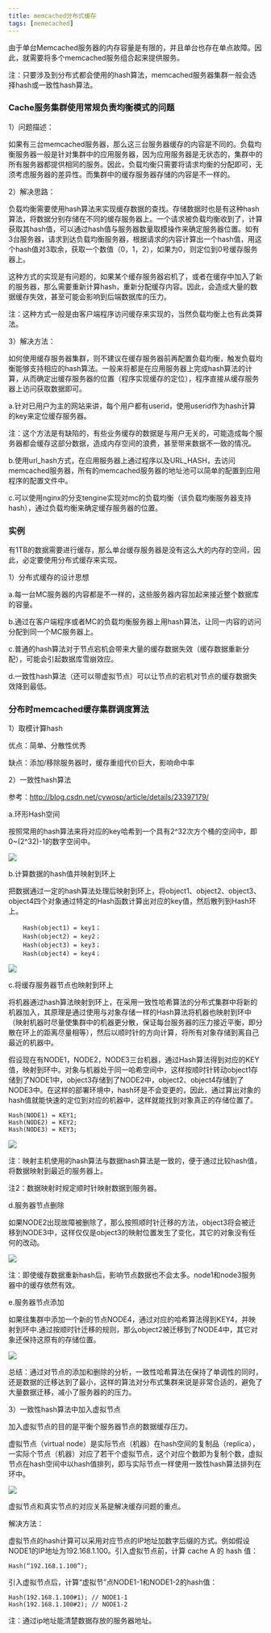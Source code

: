 ```yaml
---
title: memcached分布式缓存
tags: [memecached]
---
```


由于单台Memcached服务器的内存容量是有限的，并且单台也存在单点故障。因此，就需要将多个memcached服务组合起来提供服务。

注：只要涉及到分布式都会使用的hash算法，memcached服务器集群一般会选择hash或一致性hash算法。

### Cache服务集群使用常规负责均衡模式的问题

1）问题描述：

如果有三台memcached服务器，那么这三台服务器缓存的内容是不同的。负载均衡服务器一般是针对集群中的应用服务器，因为应用服务器是无状态的，集群中的所有服务器都提供相同的服务。因此，负载均衡只需要将请求均衡的分配即可，无须考虑服务器的差异性。而集群中的缓存服务器存储的内容是不一样的。

2）解决思路：

负载均衡需要使用hash算法来实现缓存数据的查找。存储数据时也是有这种hash算法，将数据分别存储在不同的缓存服务器上。一个请求被负载均衡收到了，计算获取其hash值，可以通过hash值与服务器数量取模操作来确定服务器位置。如有3台服务器，请求到达负载均衡服务器，根据请求的内容计算出一个hash值，用这个hash值对3取余，获取一个数值（0，1，2），如果为0，则定位到0号缓存服务器上。

这种方式的实现是有问题的，如果某个缓存服务器宕机了，或者在缓存中加入了新的服务器，那么需要重新计算hash，重新分配缓存内容。因此，会造成大量的数据缓存失效，甚至可能会影响到后端数据库的压力。

注：这种方式一般是由客户端程序访问缓存来实现的，当然负载均衡上也有此类算法。

3）解决方法：

如何使用缓存服务器集群，则不建议在缓存服务器前再配置负载均衡，触发负载均衡能够支持相应的hash算法。一般来将都是在应用服务器上完成hash算法的计算，从而确定出缓存服务器的位置（程序实现缓存的定位），程序直接从缓存服务器上访问获取数据即可。

a.针对已用户为主的网站来讲，每个用户都有userid，使用userid作为hash计算的key来定位缓存服务器。

注：这个方法是有缺陷的，有些业务缓存的数据是与用户无关的，可能造成每个服务器都会缓存这部分数据，造成内存空间的浪费，甚至带来数据不一致的情况。

b.使用url_hash方式，在应用服务器上通过程序以及URL_HASH，去访问memcached服务器，所有的memcached服务器的地址池可以简单的配置到应用程序的配置文件中。

c.可以使用nginx的分支tengine实现对mc的负载均衡（该负载均衡服务器支持hash），通过负载均衡来确定缓存服务器的位置。

### 实例

有1TB的数据需要进行缓存，那么单台缓存服务器是没有这么大的内存的空间，因此，必定要使用分布式缓存来实现。

1）分布式缓存的设计思想

a.每一台MC服务器的内容都是不一样的，这些服务器内容加起来接近整个数据库的容量。

b.通过在客户端程序或者MC的负载均衡服务器上用hash算法，让同一内容的访问分配到同一个MC服务器上。

c.普通的hash算法对于节点宕机会带来大量的缓存数据失效（缓存数据重新分配），可能会引起数据库雪崩效应。

d.一致性hash算法（还可以带虚拟节点）可以让节点的宕机对节点的缓存数据失效降到最低。

### 分布时memcached缓存集群调度算法

1）取模计算hash

优点：简单、分散性优秀

缺点：添加/移除服务器时，缓存重组代价巨大，影响命中率

2）一致性hash算法

参考：http://blog.csdn.net/cywosp/article/details/23397179/

a.环形Hash空间

按照常用的hash算法来将对应的key哈希到一个具有2^32次方个桶的空间中，即0~(2^32)-1的数字空间中。

![](/images/architecture/memcached/consistenthashing1.png)

b.计算数据的hash值并映射到环上

把数据通过一定的hash算法处理后映射到环上，将object1、object2、object3、object4四个对象通过特定的Hash函数计算出对应的key值，然后散列到Hash环上。

```
    Hash(object1) = key1；
    Hash(object2) = key2；
    Hash(object3) = key3；
    Hash(object4) = key4；
```

![](/images/architecture/memcached/consistenthashing2.png)

c.将缓存服务器节点也映射到环上

将机器通过hash算法映射到环上，在采用一致性哈希算法的分布式集群中将新的机器加入，其原理是通过使用与对象存储一样的Hash算法将机器也映射到环中（映射机器时尽量使集群中的机器更分散，保证每台服务器的压力接近平衡，即分散在环上的距离尽量相等），然后以顺时针的方向计算，将所有对象存储到离自己最近的机器中。

假设现在有NODE1，NODE2，NODE3三台机器，通过Hash算法得到对应的KEY值，映射到环中。对象与机器处于同一哈希空间中，这样按顺时针转动object1存储到了NODE1中，object3存储到了NODE2中，object2、object4存储到了NODE3中。在这样的部署环境中，hash环是不会变更的，因此，通过算出对象的hash值就能快速的定位到对应的机器中，这样就能找到对象真正的存储位置了。

```
Hash(NODE1) = KEY1;
Hash(NODE2) = KEY2;
Hash(NODE3) = KEY3;
```

![](/images/architecture/memcached/consistenthashing3.png)

注：映射主机使用的hash算法与数据hash算法是一致的，便于通过比较hash值，将数据映射到最近的服务器上。

注2：数据映射时规定顺时针映射数据到服务器。

d.服务器节点删除

如果NODE2出现故障被删除了，那么按照顺时针迁移的方法，object3将会被迁移到NODE3中，这样仅仅是object3的映射位置发生了变化，其它的对象没有任何的改动。

![](/images/architecture/memcached/consistenthashing4.png)

注：即使缓存数据重新hash后，影响节点数据也不会太多。node1和node3服务器中的缓存依然有效。

e.服务器节点添加

如果往集群中添加一个新的节点NODE4，通过对应的哈希算法得到KEY4，并映射到环中.通过按顺时针迁移的规则，那么object2被迁移到了NODE4中，其它对象还保持这原有的存储位置。

![](/images/architecture/memcached/consistenthashing5.png)

总结：通过对节点的添加和删除的分析，一致性哈希算法在保持了单调性的同时，还是数据的迁移达到了最小，这样的算法对分布式集群来说是非常合适的，避免了大量数据迁移，减小了服务器的的压力。

3）一致性hash算法中加入虚拟节点

加入虚拟节点的目的是平衡个服务器节点的数据缓存压力。

虚拟节点（virtual node）是实际节点（机器）在hash空间的复制品（replica），一实际个节点（机器）对应了若干个虚拟节点，这个对应个数即为复制个数，虚拟节点在hash空间中以hash值排列，即与实际节点一样使用一致性hash算法排列在环中。

![](/images/architecture/memcached/consistenthashing6.png)

虚拟节点和真实节点的对应关系是解决缓存问题的重点。

解决方法：

虚拟节点的hash计算可以采用对应节点的IP地址加数字后缀的方式。例如假设NODE1的IP地址为192.168.1.100。引入虚拟节点前，计算 cache A 的 hash 值：

```
Hash(“192.168.1.100”);
```

引入虚拟节点后，计算“虚拟节”点NODE1-1和NODE1-2的hash值：

```
Hash(192.168.1.100#1); // NODE1-1
Hash(192.168.1.100#2); // NODE1-2
```

注：通过ip地址能清楚数据存放的服务器地址。